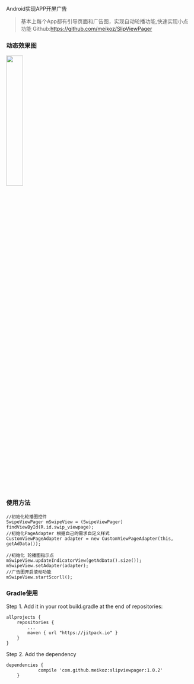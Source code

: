 Android实现APP开屏广告
>   基本上每个App都有引导页面和广告图，实现自动轮播功能,快速实现小点功能
>   Github:https://github.com/meikoz/SlipViewPager

### 动态效果图

<img src="http://ww3.sinaimg.cn/mw690/005Go64ujw1f49ykvwc64g30d40mxnpg.gif" style="width: 30%;"/>
<br/>

### 使用方法
```
//初始化轮播图控件
SwipeViewPager mSwipeView = (SwipeViewPager) findViewById(R.id.swip_viewpage);
//初始化PageAdapter 根据自己的需求自定义样式
CustomViewPageAdapter adapter = new CustomViewPageAdapter(this, getAdData());

//初始化 轮播图指示点
mSwipeView.updateIndicatorView(getAdData().size());
mSwipeView.setAdapter(adapter);
//广告图开启滚动功能
mSwipeView.startScorll();
```

### Gradle使用
Step 1. Add it in your root build.gradle at the end of repositories:

	allprojects {
		repositories {
			...
			maven { url "https://jitpack.io" }
		}
	}
Step 2. Add the dependency

	dependencies {
    	        compile 'com.github.meikoz:slipviewpager:1.0.2'
    	}

